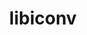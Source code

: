 ---
title: "libiconv"
layout: cache
categories: [package, v0.19]
meta: {"versions": ["1.16"], "compilers": ["gcc@=11.1.0", "gcc@=7.3.1", "gcc@=7.5.0", "gcc@=8.4.0", "oneapi@=2022.1.0"], "oss": ["amzn2", "ubuntu18.04", "ubuntu20.04"], "platforms": ["linux"], "targets": ["aarch64", "neoverse_n1", "x86_64", "x86_64_v3"], "stacks": ["aws-ahug", "aws-ahug-aarch64", "aws-isc", "aws-isc-aarch64", "build_systems", "data-vis-sdk", "e4s", "e4s-oneapi", "ml-cpu", "ml-cuda", "ml-rocm", "radiuss", "radiuss-aws", "radiuss-aws-aarch64", "tutorial"], "num_specs": 7, "num_specs_by_stack": {"radiuss-aws-aarch64": 2, "aws-isc-aarch64": 2, "aws-ahug-aarch64": 2, "aws-isc": 1, "radiuss-aws": 1, "ml-cpu": 1, "ml-cuda": 1, "aws-ahug": 1, "ml-rocm": 1, "radiuss": 1, "data-vis-sdk": 1, "tutorial": 2, "build_systems": 1, "e4s": 1, "e4s-oneapi": 1}}
spec_details: [{"hash": "hp76vz7n444s43pnr2pccautalqtf55j", "compiler": "gcc@=7.3.1", "versions": ["1.16"], "os": "amzn2", "platform": "linux", "target": "aarch64", "variants": ["build_system=autotools", "libs=shared,static"], "stacks": ["radiuss-aws-aarch64", "aws-isc-aarch64", "aws-ahug-aarch64"], "size": "-", "tarball": "https://binaries.spack.io/releases/v0.19/build_cache/linux-amzn2-aarch64/gcc-7.3.1/libiconv-1.16/linux-amzn2-aarch64-gcc-7.3.1-libiconv-1.16-hp76vz7n444s43pnr2pccautalqtf55j.spack"}, {"hash": "k5y7qhuhikgjxd6gerhoahtbyu7xtxcc", "compiler": "gcc@=7.3.1", "versions": ["1.16"], "os": "amzn2", "platform": "linux", "target": "neoverse_n1", "variants": ["build_system=autotools", "libs=shared,static"], "stacks": ["radiuss-aws-aarch64", "aws-isc-aarch64", "aws-ahug-aarch64"], "size": "-", "tarball": "https://binaries.spack.io/releases/v0.19/build_cache/linux-amzn2-neoverse_n1/gcc-7.3.1/libiconv-1.16/linux-amzn2-neoverse_n1-gcc-7.3.1-libiconv-1.16-k5y7qhuhikgjxd6gerhoahtbyu7xtxcc.spack"}, {"hash": "ve2j2u5zuflhgeic76krrxghgnnnfeft", "compiler": "gcc@=7.3.1", "versions": ["1.16"], "os": "amzn2", "platform": "linux", "target": "x86_64_v3", "variants": ["build_system=autotools", "libs=shared,static"], "stacks": ["aws-isc", "radiuss-aws", "ml-cpu", "ml-cuda", "aws-ahug", "ml-rocm"], "size": "-", "tarball": "https://binaries.spack.io/releases/v0.19/build_cache/linux-amzn2-x86_64_v3/gcc-7.3.1/libiconv-1.16/linux-amzn2-x86_64_v3-gcc-7.3.1-libiconv-1.16-ve2j2u5zuflhgeic76krrxghgnnnfeft.spack"}, {"hash": "ltvovvvjgmlvy4m2pn365cy6p5dysajq", "compiler": "gcc@=7.5.0", "versions": ["1.16"], "os": "ubuntu18.04", "platform": "linux", "target": "x86_64", "variants": ["build_system=autotools", "libs=shared,static"], "stacks": ["radiuss", "data-vis-sdk", "tutorial", "build_systems"], "size": "-", "tarball": "https://binaries.spack.io/releases/v0.19/build_cache/linux-ubuntu18.04-x86_64/gcc-7.5.0/libiconv-1.16/linux-ubuntu18.04-x86_64-gcc-7.5.0-libiconv-1.16-ltvovvvjgmlvy4m2pn365cy6p5dysajq.spack"}, {"hash": "aitrpcu75g33g3t4tswjglevsx4bkdfl", "compiler": "gcc@=11.1.0", "versions": ["1.16"], "os": "ubuntu20.04", "platform": "linux", "target": "x86_64", "variants": ["build_system=autotools", "libs=shared,static"], "stacks": ["e4s"], "size": "-", "tarball": "https://binaries.spack.io/releases/v0.19/build_cache/linux-ubuntu20.04-x86_64/gcc-11.1.0/libiconv-1.16/linux-ubuntu20.04-x86_64-gcc-11.1.0-libiconv-1.16-aitrpcu75g33g3t4tswjglevsx4bkdfl.spack"}, {"hash": "faxyug5doa3hfblsepnazevtaojz6lwd", "compiler": "gcc@=8.4.0", "versions": ["1.16"], "os": "ubuntu18.04", "platform": "linux", "target": "x86_64", "variants": ["build_system=autotools", "libs=shared,static"], "stacks": ["tutorial"], "size": "-", "tarball": "https://binaries.spack.io/releases/v0.19/build_cache/linux-ubuntu18.04-x86_64/gcc-8.4.0/libiconv-1.16/linux-ubuntu18.04-x86_64-gcc-8.4.0-libiconv-1.16-faxyug5doa3hfblsepnazevtaojz6lwd.spack"}, {"hash": "ldqa4xepupgjh2mlrum6m2bh45q6plld", "compiler": "oneapi@=2022.1.0", "versions": ["1.16"], "os": "ubuntu20.04", "platform": "linux", "target": "x86_64", "variants": ["build_system=autotools", "libs=shared,static"], "stacks": ["e4s-oneapi"], "size": "-", "tarball": "https://binaries.spack.io/releases/v0.19/build_cache/linux-ubuntu20.04-x86_64/oneapi-2022.1.0/libiconv-1.16/linux-ubuntu20.04-x86_64-oneapi-2022.1.0-libiconv-1.16-ldqa4xepupgjh2mlrum6m2bh45q6plld.spack"}]
---